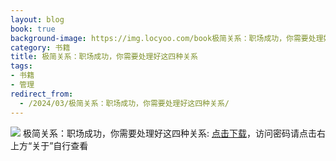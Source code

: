 ```yaml
---
layout: blog
book: true
background-image: https://img.locyoo.com/book极简关系：职场成功，你需要处理好这四种关系.jpg
category: 书籍
title: 极简关系：职场成功，你需要处理好这四种关系
tags:
- 书籍
- 管理
redirect_from:
  - /2024/03/极简关系：职场成功，你需要处理好这四种关系/
---
```

![](https://img.locyoo.com/book极简关系：职场成功，你需要处理好这四种关系.jpg)
极简关系：职场成功，你需要处理好这四种关系: <a name = "ref1" href="https://url18.ctfile.com/f/50983618-1320273604-9e3318?p=3619">点击下载</a>，访问密码请点击右上方“关于”自行查看